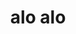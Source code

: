 ---
title: alo alo
nome: lauro
background: img/layout/equipe/lauro1.png
texto1: Engenheiro mecânico automobílistico pela FEI por 30 anos.<br>Adquiriu experiências em Engenharia de Produto,<br>Gestão e implantaçãodeProjetos<br>eespecialista em Design.<br>Em uma trajetória que soma nomes como Bosch, Ford Koln<br>Merchanicke e The PAC Group (GM, FORD e CODA),Lauro<br>foigrande responsávelem projetos para reestruturação<br>de automóveis fora de série no Brasil para Lobini,<br>aplicações no centro de pesquisa alemão daFord eaté<br>mesmo engajadopela PAC no projeto CODA, VE-Veiculo<br>Elétrico, como Senior Chassi Engineer, readequação do<br>chassi, suspensão, freios e direçãoacompanhamento da<br>produçãoda pré série de 500 automóveis na HAFEI,<br>Harbin, China, residindo na China em 2011.
texto2: Criação do conceito da cegonha Nova Era TRANSLOR<br>em 1992, atual AUTOPORT. Paper no Congresso SAE de<br>1995.Se tornou referência em modelo para transportadoras<br>e é utilizado até o presente para o transporte<br>de veículos 0KM das fabricantes Suzuki, Chery e<br>Mitsubishi
texto3: Inventor dentro de todos<br>os parâmetros do Instituto Nacional<br>da Propriedade Intelectual da Bicicleta<br>Conceito de Performance e competição.<br>Apresentada ao público no Salão do<br>Automóvel de 1992 e matéria no Jornal do<br>Carro como "a superbike de 100km/h".
texto4: Lauro entende como o Design<br>vai além da estética e,<br>por essa razão, adota<br>a validação de seus projetos<br>através de protótipos e maquetes,<br>como em projetos realizados<br>para o F3 - CLR e Embraer e a<br>própria bicicleta de 100km/h.
texto5: <span class="contatoNome">Lauro de Almeida Neto</span><br>Telefone&#58 (11)92000-5456<br>E-mail&#58 lauro1961@gmail.com<br>Skype&#58 lauro.brics<br><a href="https&#58//api.whatsapp.com/send?phone=5511920005456"><img src="img/icones/whatsapp.png" width="40px"></a> <a href=""><img src="img/icones/linkedin.png" width="40px"></a> <a href="mailto:lauro1961@gmail.com"><img src="img/icones/email2.png" width="40px"><a>
---
